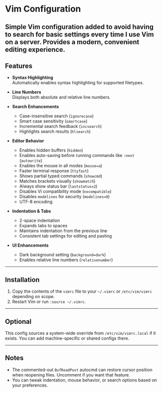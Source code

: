 # Vim Configuration

**Simple Vim configuration added to avoid having to search for basic settings**
**every time I use Vim on a server. Provides a modern, convenient editing experience.**
---

## Features

- **Syntax Highlighting**  
  Automatically enables syntax highlighting for supported filetypes.

- **Line Numbers**  
  Displays both absolute and relative line numbers.

- **Search Enhancements**
  - Case-insensitive search (`ignorecase`)
  - Smart case sensitivity (`smartcase`)
  - Incremental search feedback (`incsearch`)
  - Highlights search results (`hlsearch`)

- **Editor Behavior**
  - Enables hidden buffers (`hidden`)
  - Enables auto-saving before running commands like `:next` (`autowrite`)
  - Enables the mouse in all modes (`mouse=a`)
  - Faster terminal response (`ttyfast`)
  - Shows partial typed commands (`showcmd`)
  - Matches brackets visually (`showmatch`)
  - Always show status bar (`laststatus=2`)
  - Disables Vi compatibility mode (`nocompatible`)
  - Disables `modelines` for security (`modelines=0`)
  - UTF-8 encoding

- **Indentation & Tabs**
  - 2-space indentation
  - Expands tabs to spaces
  - Maintains indentation from the previous line
  - Consistent tab settings for editing and pasting

- **UI Enhancements**
  - Dark background setting (`background=dark`)
  - Enables relative line numbers (`relativenumber`)

---

## Installation

1. Copy the contents of the `vimrc` file to your `~/.vimrc` or `/etc/vim/vimrc` depending on scope.
2. Restart Vim or run `:source ~/.vimrc`.

---

## Optional

This config sources a system-wide override from `/etc/vim/vimrc.local` if it exists. You can add machine-specific or shared configs there.

---

## Notes

- The commented-out `BufReadPost` autocmd can restore cursor position when reopening files. Uncomment if you want that feature.
- You can tweak indentation, mouse behavior, or search options based on your preferences.

